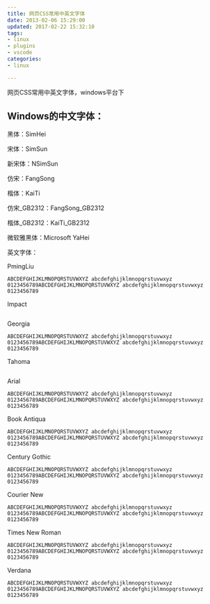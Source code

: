 ```yaml
---
title: 网页CSS常用中英文字体
date: 2013-02-06 15:29:00
updated: 2017-02-22 15:32:10
tags: 
- linux
- plugins
- vscode
categories: 
- linux

---
```

网页CSS常用中英文字体，windows平台下

## Windows的中文字体：

黑体：SimHei

宋体：SimSun

新宋体：NSimSun

仿宋：FangSong


<!--more-->


楷体：KaiTi

仿宋_GB2312：FangSong_GB2312

楷体_GB2312：KaiTi_GB2312

微软雅黑体：Microsoft YaHei

英文字体：


PmingLiu
```
ABCDEFGHIJKLMNOPQRSTUVWXYZ abcdefghijklmnopqrstuvwxyz 0123456789ABCDEFGHIJKLMNOPQRSTUVWXYZ abcdefghijklmnopqrstuvwxyz 0123456789
```
Impact
```ABCDEFGHIJKLMNOPQRSTUVWXYZ abcdefghijklmnopqrstuvwxyz 0123456789ABCDEFGHIJKLMNOPQRSTUVWXYZ abcdefghijklmnopqrstuvwxyz 0123456789
```

Georgia
```
ABCDEFGHIJKLMNOPQRSTUVWXYZ abcdefghijklmnopqrstuvwxyz 0123456789ABCDEFGHIJKLMNOPQRSTUVWXYZ abcdefghijklmnopqrstuvwxyz 0123456789
```

Tahoma
```ABCDEFGHIJKLMNOPQRSTUVWXYZ abcdefghijklmnopqrstuvwxyz 0123456789ABCDEFGHIJKLMNOPQRSTUVWXYZ abcdefghijklmnopqrstuvwxyz 0123456789
```
Arial
```
ABCDEFGHIJKLMNOPQRSTUVWXYZ abcdefghijklmnopqrstuvwxyz 0123456789ABCDEFGHIJKLMNOPQRSTUVWXYZ abcdefghijklmnopqrstuvwxyz 0123456789
```
Book Antiqua
```
ABCDEFGHIJKLMNOPQRSTUVWXYZ abcdefghijklmnopqrstuvwxyz 0123456789ABCDEFGHIJKLMNOPQRSTUVWXYZ abcdefghijklmnopqrstuvwxyz 0123456789
```
Century Gothic
```
ABCDEFGHIJKLMNOPQRSTUVWXYZ abcdefghijklmnopqrstuvwxyz 0123456789ABCDEFGHIJKLMNOPQRSTUVWXYZ abcdefghijklmnopqrstuvwxyz 0123456789
```
Courier New
```
ABCDEFGHIJKLMNOPQRSTUVWXYZ abcdefghijklmnopqrstuvwxyz 0123456789ABCDEFGHIJKLMNOPQRSTUVWXYZ abcdefghijklmnopqrstuvwxyz 0123456789
```

Times New Roman
```
ABCDEFGHIJKLMNOPQRSTUVWXYZ abcdefghijklmnopqrstuvwxyz 0123456789ABCDEFGHIJKLMNOPQRSTUVWXYZ abcdefghijklmnopqrstuvwxyz 0123456789
```
Verdana
```
ABCDEFGHIJKLMNOPQRSTUVWXYZ abcdefghijklmnopqrstuvwxyz 0123456789ABCDEFGHIJKLMNOPQRSTUVWXYZ abcdefghijklmnopqrstuvwxyz 0123456789
```